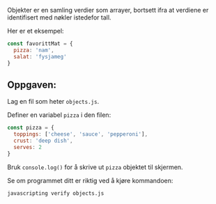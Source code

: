 Objekter er en samling verdier som arrayer, bortsett ifra at verdiene er identifisert med nøkler istedefor tall.

Her er et eksempel:

```js
const favorittMat = {
  pizza: 'nam',
  salat: 'fysjameg'
}
```

## Oppgaven:

Lag en fil som heter `objects.js`.

Definer en variabel `pizza` i den filen:

```js
const pizza = {
  toppings: ['cheese', 'sauce', 'pepperoni'],
  crust: 'deep dish',
  serves: 2
}
```

Bruk `console.log()` for å skrive ut `pizza` objektet til skjermen.

Se om programmet ditt er riktig ved å kjøre kommandoen:

```bash
javascripting verify objects.js
```
